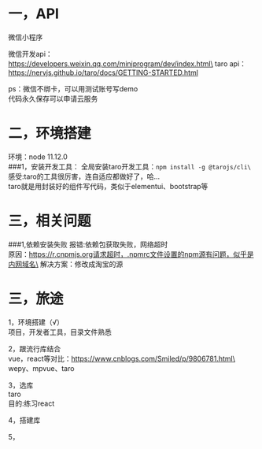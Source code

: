 # 一，API
微信小程序

微信开发api：https://developers.weixin.qq.com/miniprogram/dev/index.html\
taro api：https://nervjs.github.io/taro/docs/GETTING-STARTED.html

ps：微信不绑卡，可以用测试账号写demo\
代码永久保存可以申请云服务


# 二，环境搭建
环境：node 11.12.0\
###1，安装开发工具：
全局安装taro开发工具：`npm install -g @tarojs/cli\`\
感受:taro的工具很厉害，连自适应都做好了，哈...\
taro就是用封装好的组件写代码，类似于elementui、bootstrap等






# 三，相关问题
###1,依赖安装失败
报错:依赖包获取失败，网络超时\
原因：https://r.cnpmjs.org请求超时，.npmrc文件设置的npm源有问题，似乎是内网域名\
解决方案：修改成淘宝的源

# 三，旅途
1，环境搭建（√）\
项目，开发者工具，目录文件熟悉

2，跟流行库结合\
vue，react等对比：https://www.cnblogs.com/Smiled/p/9806781.html\
wepy、mpvue、taro

3，选库\
taro\
目的:练习react

4，搭建库


5，
